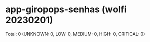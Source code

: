 
app-giropops-senhas (wolfi 20230201)
====================================
Total: 0 (UNKNOWN: 0, LOW: 0, MEDIUM: 0, HIGH: 0, CRITICAL: 0)

